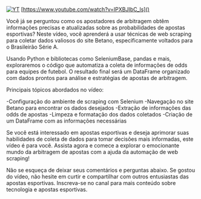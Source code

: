 
[![YT](https://i.ytimg.com/vi/lPXBJIbC_ls/maxresdefault.jpg)](https://www.youtube.com/watch?v=lPXBJIbC_ls)
[https://www.youtube.com/watch?v=lPXBJIbC_ls]()

Você já se perguntou como os apostadores de arbitragem obtêm informações precisas e atualizadas sobre as probabilidades 
de apostas esportivas? Neste vídeo, você aprenderá a usar técnicas de web scraping para coletar dados valiosos do site 
Betano, especificamente voltados para o Brasileirão Série A.

Usando Python e bibliotecas como SeleniumBase, pandas e mais, exploraremos o código que 
automatiza a coleta de informações de odds para equipes de futebol. O resultado final será um DataFrame organizado com dados prontos para análise e estratégias de apostas de arbitragem.

Principais tópicos abordados no vídeo:

-Configuração do ambiente de scraping com Selenium
-Navegação no site Betano para encontrar os dados desejados
-Extração de informações das odds de apostas
-Limpeza e formatação dos dados coletados
-Criação de um DataFrame com as informações necessárias

Se você está interessado em apostas esportivas e deseja aprimorar suas habilidades de coleta de dados para tomar decisões mais informadas, 
este vídeo é para você. Assista agora e comece a explorar o emocionante mundo da arbitragem de apostas com a ajuda da automação de web scraping!

Não se esqueça de deixar seus comentários e perguntas abaixo. Se gostou do vídeo, não hesite em curtir e compartilhar 
com outros entusiastas das apostas esportivas. Inscreva-se no canal para mais conteúdo sobre tecnologia e apostas esportivas.
